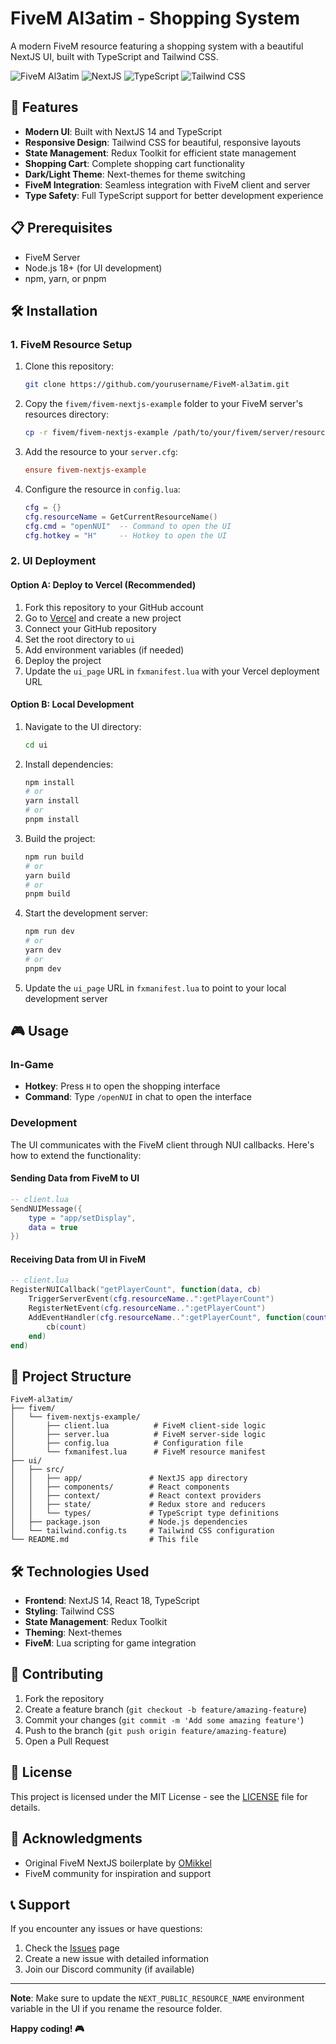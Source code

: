 # FiveM Al3atim - Shopping System

A modern FiveM resource featuring a shopping system with a beautiful NextJS UI, built with TypeScript and Tailwind CSS.

![FiveM Al3atim](https://img.shields.io/badge/FiveM-Al3atim-blue?style=for-the-badge)
![NextJS](https://img.shields.io/badge/Next.js-14-black?style=for-the-badge&logo=next.js)
![TypeScript](https://img.shields.io/badge/TypeScript-5.3-blue?style=for-the-badge&logo=typescript)
![Tailwind CSS](https://img.shields.io/badge/Tailwind_CSS-3.3-38B2AC?style=for-the-badge&logo=tailwind-css)

## 🚀 Features

- **Modern UI**: Built with NextJS 14 and TypeScript
- **Responsive Design**: Tailwind CSS for beautiful, responsive layouts
- **State Management**: Redux Toolkit for efficient state management
- **Shopping Cart**: Complete shopping cart functionality
- **Dark/Light Theme**: Next-themes for theme switching
- **FiveM Integration**: Seamless integration with FiveM client and server
- **Type Safety**: Full TypeScript support for better development experience

## 📋 Prerequisites

- FiveM Server
- Node.js 18+ (for UI development)
- npm, yarn, or pnpm

## 🛠️ Installation

### 1. FiveM Resource Setup

1. Clone this repository:
   ```bash
   git clone https://github.com/yourusername/FiveM-al3atim.git
   ```

2. Copy the `fivem/fivem-nextjs-example` folder to your FiveM server's resources directory:
   ```bash
   cp -r fivem/fivem-nextjs-example /path/to/your/fivem/server/resources/
   ```

3. Add the resource to your `server.cfg`:
   ```cfg
   ensure fivem-nextjs-example
   ```

4. Configure the resource in `config.lua`:
   ```lua
   cfg = {}
   cfg.resourceName = GetCurrentResourceName()
   cfg.cmd = "openNUI"  -- Command to open the UI
   cfg.hotkey = "H"     -- Hotkey to open the UI
   ```

### 2. UI Deployment

#### Option A: Deploy to Vercel (Recommended)

1. Fork this repository to your GitHub account
2. Go to [Vercel](https://vercel.com/new) and create a new project
3. Connect your GitHub repository
4. Set the root directory to `ui`
5. Add environment variables (if needed)
6. Deploy the project
7. Update the `ui_page` URL in `fxmanifest.lua` with your Vercel deployment URL

#### Option B: Local Development

1. Navigate to the UI directory:
   ```bash
   cd ui
   ```

2. Install dependencies:
   ```bash
   npm install
   # or
   yarn install
   # or
   pnpm install
   ```

3. Build the project:
   ```bash
   npm run build
   # or
   yarn build
   # or
   pnpm build
   ```

4. Start the development server:
   ```bash
   npm run dev
   # or
   yarn dev
   # or
   pnpm dev
   ```

5. Update the `ui_page` URL in `fxmanifest.lua` to point to your local development server

## 🎮 Usage

### In-Game

- **Hotkey**: Press `H` to open the shopping interface
- **Command**: Type `/openNUI` in chat to open the interface

### Development

The UI communicates with the FiveM client through NUI callbacks. Here's how to extend the functionality:

#### Sending Data from FiveM to UI

```lua
-- client.lua
SendNUIMessage({
    type = "app/setDisplay",
    data = true
})
```

#### Receiving Data from UI in FiveM

```lua
-- client.lua
RegisterNUICallback("getPlayerCount", function(data, cb)
    TriggerServerEvent(cfg.resourceName..":getPlayerCount")
    RegisterNetEvent(cfg.resourceName..":getPlayerCount")
    AddEventHandler(cfg.resourceName..":getPlayerCount", function(count)
        cb(count)
    end)
end)
```

## 📁 Project Structure

```
FiveM-al3atim/
├── fivem/
│   └── fivem-nextjs-example/
│       ├── client.lua          # FiveM client-side logic
│       ├── server.lua          # FiveM server-side logic
│       ├── config.lua          # Configuration file
│       └── fxmanifest.lua      # FiveM resource manifest
├── ui/
│   ├── src/
│   │   ├── app/               # NextJS app directory
│   │   ├── components/        # React components
│   │   ├── context/           # React context providers
│   │   ├── state/             # Redux store and reducers
│   │   └── types/             # TypeScript type definitions
│   ├── package.json           # Node.js dependencies
│   └── tailwind.config.ts     # Tailwind CSS configuration
└── README.md                  # This file
```

## 🛠️ Technologies Used

- **Frontend**: NextJS 14, React 18, TypeScript
- **Styling**: Tailwind CSS
- **State Management**: Redux Toolkit
- **Theming**: Next-themes
- **FiveM**: Lua scripting for game integration

## 🤝 Contributing

1. Fork the repository
2. Create a feature branch (`git checkout -b feature/amazing-feature`)
3. Commit your changes (`git commit -m 'Add some amazing feature'`)
4. Push to the branch (`git push origin feature/amazing-feature`)
5. Open a Pull Request

## 📝 License

This project is licensed under the MIT License - see the [LICENSE](LICENSE) file for details.

## 🙏 Acknowledgments

- Original FiveM NextJS boilerplate by [OMikkel](https://github.com/OMikkel)
- FiveM community for inspiration and support

## 📞 Support

If you encounter any issues or have questions:

1. Check the [Issues](https://github.com/yourusername/FiveM-al3atim/issues) page
2. Create a new issue with detailed information
3. Join our Discord community (if available)

---

**Note**: Make sure to update the `NEXT_PUBLIC_RESOURCE_NAME` environment variable in the UI if you rename the resource folder.

**Happy coding! 🎮**

